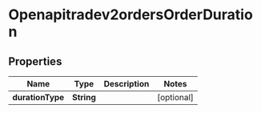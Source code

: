 # Openapitradev2ordersOrderDuration

## Properties
Name | Type | Description | Notes
------------ | ------------- | ------------- | -------------
**durationType** | **String** |  |  [optional]
